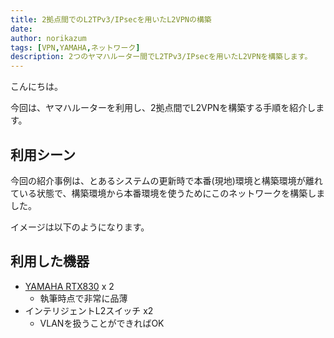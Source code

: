 ```yaml
---
title: 2拠点間でのL2TPv3/IPsecを用いたL2VPNの構築
date: 
author: norikazum
tags: [VPN,YAMAHA,ネットワーク]
description: 2つのヤマハルーター間でL2TPv3/IPsecを用いたL2VPNを構築します。
---
```


こんにちは。

今回は、ヤマハルーターを利用し、2拠点間でL2VPNを構築する手順を紹介します。

## 利用シーン

今回の紹介事例は、とあるシステムの更新時で本番(現地)環境と構築環境が離れている状態で、構築環境から本番環境を使うためにこのネットワークを構築しました。

イメージは以下のようになります。


## 利用した機器
- [YAMAHA RTX830](https://network.yamaha.com/products/routers/rtx830/index) x 2
    - 執筆時点で非常に品薄
- インテリジェントL2スイッチ x2
    - VLANを扱うことができればOK
